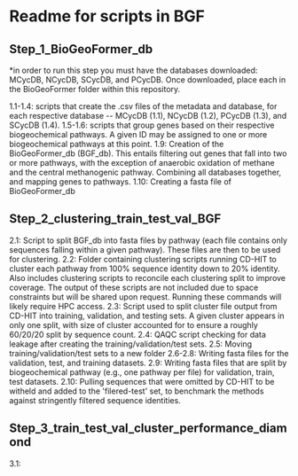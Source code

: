 # Readme for scripts in BGF

## Step_1_BioGeoFormer_db

*in order to run this step you must have the databases downloaded: MCycDB, NCycDB, SCycDB, and PCycDB. Once downloaded, place each in the BioGeoFormer folder within this repository. 

1.1-1.4: scripts that create the .csv files of the metadata and database, for each respective database -- MCycDB (1.1), NCycDB (1.2), PCycDB (1.3), and SCycDB (1.4). 
1.5-1.6: scripts that group genes based on their respective biogeochemical pathways. A given ID may be assigned to one or more biogeochemical pathways at this point. 
1.9: Creation of the BioGeoFormer_db (BGF_db). This entails filtering out genes that fall into two or more pathways, with the exception of anaerobic oxidation of methane and the central methanogenic pathway. Combining all databases together, and mapping genes to pathways. 
1.10: Creating a fasta file of BioGeoFormer_db


## Step_2_clustering_train_test_val_BGF

2.1: Script to split BGF_db into fasta files by pathway (each file contains only sequences falling within a given pathway). These files are then to be used for clustering. 
2.2: Folder containing clustering scripts running CD-HIT to cluster each pathway from 100% sequence identity down to 20% identity. Also includes clustering scripts to reconcile each clustering split to improve coverage. The output of these scripts are not included due to space constraints but will be shared upon request. Running these commands will likely require HPC access. 
2.3: Script used to split cluster file output from CD-HIT into training, validation, and testing sets. A given cluster appears in only one split, with size of cluster accounted for to ensure a roughly 60/20/20 split by sequence count. 
2.4: QAQC script checking for data leakage after creating the training/validation/test sets. 
2.5: Moving training/validation/test sets to a new folder 
2.6-2.8: Writing fasta files for the validation, test, and training datasets. 
2.9: Writing fasta files that are split by biogeochemical pathway (e.g., one pathway per file) for validation, train, test datasets. 
2.10: Pulling sequences that were omitted by CD-HIT to be witheld and added to the 'filered-test' set, to benchmark the methods against stringently filtered sequence identities. 

## Step_3_train_test_val_cluster_performance_diamond

3.1: 





